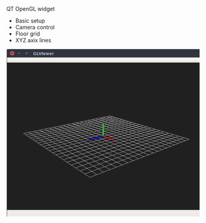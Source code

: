 QT OpenGL widget

* Basic setup
* Camera control
* Floor grid
* XYZ axix lines

![promisechains](https://github.com/alexandarZ/OpenGL-widget/blob/master/Screenshot.png)
